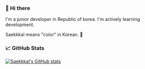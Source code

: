 ### 👋 Hi there 
I'm a junior developer in Republic of korea. I'm actively learning development.

Saekkkal means "color" in Korean. 🎨

### 📈 GitHub Stats
[![Saekkkal's GitHub stats](https://github-readme-stats.vercel.app/api?username=Saekkkal&include_all_commits=true&count_private=true&show_icons=true)](https://github.com/Saekkkal)
